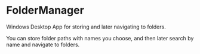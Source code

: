 # FolderManager
Windows Desktop App for storing and later navigating to folders.

You can store folder paths with names you choose, and then later search by name and navigate to folders.
